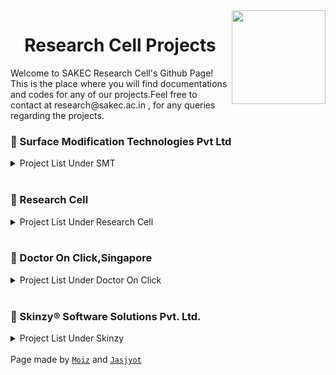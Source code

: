 <img align='right' width='150px' height='150px' src='https://avatars.githubusercontent.com/u/111384951?v=4'>
<h1 align="center"> Research Cell Projects </h1>
Welcome to SAKEC Research Cell's Github Page! This is the place where you will find documentations and codes for any of our projects.Feel free to contact at research@sakec.ac.in , for any queries regarding the projects.

<br>
<h3>🔴 Surface Modification Technologies Pvt Ltd </h3>
<div>
	<details>
		<summary>Project List Under SMT</summary>
			<a href='https://github.com/ruskinwadia/SMT_project'><code>Measurement using Computer Vision</code></a>
		<br>
			<a href='https://github.com/omkarpyc/SMT_thicknessWear_code'><code>Thickness and Wear Calculation</code></a>
		<br>
			<a href='https://github.com/omkarpyc/SMT_pvd_code'><code>PVD Coating Simulation</code></a>
	</details>
</div>
<br>
<h3>🔴 Research Cell </h3>
<details>
	<summary>Project List Under Research Cell</summary>
	<a href='https://www.shahandanchor.com/VLab/'><code>Vlabs</code></a>
	<br>
</details>
<br>
<h3>🔴 Doctor On Click,Singapore</h3>
<div>
	<details>
		<summary>Project List Under Doctor On Click</summary>
			<a href='https://www.shahandanchor.com/'><code>Ml model for Doctor On Click</code></a>
		<br>
			<a href='https://www.shahandanchor.com/'><code>Website for Doctor On Click</code></a>
	</details>
</div>
<br>
<h3>🔴 	Skinzy® Software Solutions Pvt. Ltd. </h3>
<div>
	<details>
		<summary>Project List Under Skinzy</summary>
			<a href='https://www.shahandanchor.com/'><code>Ml model for Doctor On Click</code></a>
	</details>
</div>
<br>
<div>
Page made by <a href='https://github.com/TechBoyy6'><code>Moiz</code></a> and <a href='https://github.com/JAS-JPG'><code>Jasjyot</code></a>
</div>
